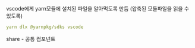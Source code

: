 vscode에게 yarn모듈에 설치된 파일을 알아먹도록 만듬
(압축된 모듈파일을 읽을 수 있도록)

```yml
yarn dlx @yarnpkg/sdks vscode
```

share - 공통 컴포넌트
